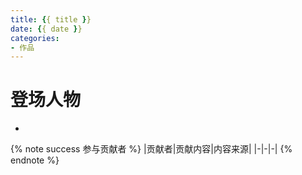 ```yaml
---
title: {{ title }}
date: {{ date }}
categories: 
- 作品
---
```


<!-- 作品摘要 -->

<!-- more -->

<!-- 登场人物 -->
# 登场人物

- 

{% note success 参与贡献者 %}
|贡献者|贡献内容|内容来源|
|-|-|-|
{% endnote %}